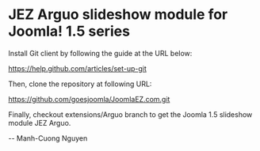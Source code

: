 JEZ Arguo slideshow module for Joomla! 1.5 series
=================================================

Install Git client by following the guide at the URL below:

https://help.github.com/articles/set-up-git

Then, clone the repository at following URL:

https://github.com/goesjoomla/JoomlaEZ.com.git

Finally, checkout extensions/Arguo branch to get the Joomla 1.5 slideshow module JEZ Arguo.

--
Manh-Cuong Nguyen